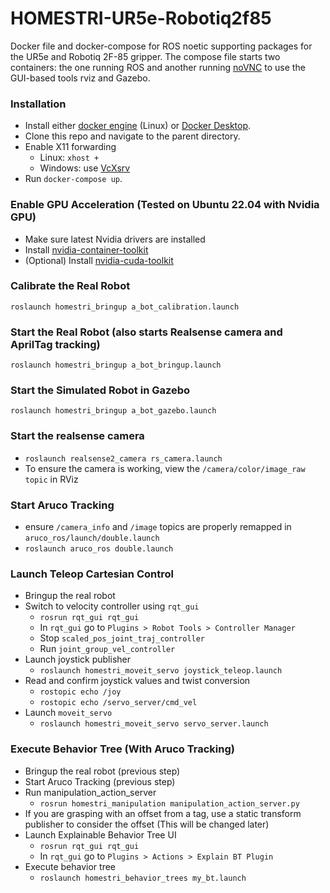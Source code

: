 # HOMESTRI-UR5e-Robotiq2f85

Docker file and docker-compose for ROS noetic  supporting packages for the UR5e and Robotiq 2F-85 gripper. The compose file starts two containers: the one running ROS and another running [noVNC](https://novnc.com/info.html) to use the GUI-based tools rviz and Gazebo.

### Installation
- Install either [docker engine](https://docs.docker.com/engine/install/ubuntu/) (Linux) or [Docker Desktop](https://www.docker.com/).
- Clone this repo and navigate to the parent directory.
- Enable X11 forwarding
    - Linux: `xhost +`
    - Windows: use [VcXsrv](https://sourceforge.net/projects/vcxsrv/)
- Run `docker-compose up`.

### Enable GPU Acceleration (Tested on Ubuntu 22.04 with Nvidia GPU)
- Make sure latest Nvidia drivers are installed
- Install [nvidia-container-toolkit](https://docs.nvidia.com/datacenter/cloud-native/container-toolkit/install-guide.html#docker)
- (Optional) Install [nvidia-cuda-toolkit](https://installati.one/install-nvidia-cuda-toolkit-ubuntu-22-04/)

### Calibrate the Real Robot
```
roslaunch homestri_bringup a_bot_calibration.launch
```

### Start the Real Robot (also starts Realsense camera and AprilTag tracking)
```
roslaunch homestri_bringup a_bot_bringup.launch
```

### Start the Simulated Robot in Gazebo
```
roslaunch homestri_bringup a_bot_gazebo.launch
```
###
### Start the realsense camera
- `roslaunch realsense2_camera rs_camera.launch`
- To ensure the camera is working, view the `/camera/color/image_raw topic` in RViz

### Start Aruco Tracking
- ensure `/camera_info` and `/image` topics are properly remapped in `aruco_ros/launch/double.launch`
- `roslaunch aruco_ros double.launch`

### Launch Teleop Cartesian Control
- Bringup the real robot
- Switch to velocity controller using `rqt_gui`
    - `rosrun rqt_gui rqt_gui`
    - In `rqt_gui` go to `Plugins > Robot Tools > Controller Manager`
    - Stop `scaled_pos_joint_traj_controller`
    - Run `joint_group_vel_controller`
- Launch joystick publisher
    - `roslaunch homestri_moveit_servo joystick_teleop.launch`
- Read and confirm joystick values and twist conversion
    - `rostopic echo /joy`
    - `rostopic echo /servo_server/cmd_vel`
- Launch `moveit_servo`
    - `roslaunch homestri_moveit_servo servo_server.launch`

### Execute Behavior Tree (With Aruco Tracking)
- Bringup the real robot (previous step)
- Start Aruco Tracking (previous step)
- Run manipulation_action_server
    - `rosrun homestri_manipulation manipulation_action_server.py`
- If you are grasping with an offset from a tag, use a static transform publisher to consider the offset (This will be changed later)
- Launch Explainable Behavior Tree UI
    - `rosrun rqt_gui rqt_gui`
    - In `rqt_gui` go to `Plugins > Actions > Explain BT Plugin`
- Execute behavior tree
    - `roslaunch homestri_behavior_trees my_bt.launch`